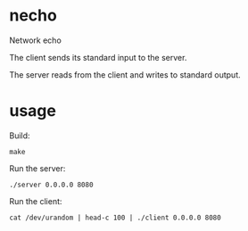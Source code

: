 # necho
Network echo

The client sends its standard input to the server.

The server reads from the client and writes to standard output.

# usage

Build:
```
make
```

Run the server:
```
./server 0.0.0.0 8080
```

Run the client:
```
cat /dev/urandom | head-c 100 | ./client 0.0.0.0 8080
```
